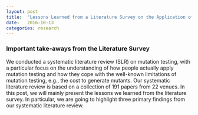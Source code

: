 ```yaml
---
layout: post
title:  "Lessons Learned from a Literature Survey on the Application of Mutation Testing"
date:   2016-10-13
categories: research
---
```


### Important take-aways from the Literature Survey

We conducted a systematic literature review (SLR) on mutation testing, with a particular focus on the understanding of how people actually apply mutation testing and how they cope with the well-known limitations of mutation testing, e.g., the cost to generate mutants. Our systematic literature review is based on a collection of 191 papers from 22 venues. In this post, we will mainly present the lessons we learned from the literature survey. In particular, we are going to highlight three primary findings from our systematic literature review.
